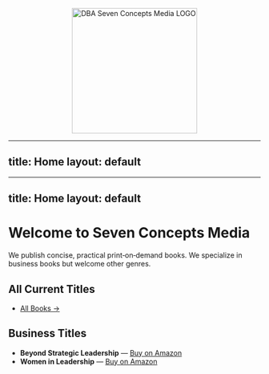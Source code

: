 <p align="center">
  <img src="/logo.jpg" alt="DBA Seven Concepts Media LOGO" width="250">
</p>

---
title: Home
layout: default
---

---
title: Home
layout: default
---

# Welcome to Seven Concepts Media

We publish concise, practical print‑on‑demand books. We specialize in business books but welcome other genres.

## All Current Titles

- [All Books →](/books/)

## Business Titles

- **Beyond Strategic Leadership** — [Buy on Amazon](https://…)
- **Women in Leadership** — [Buy on Amazon](https://…)
